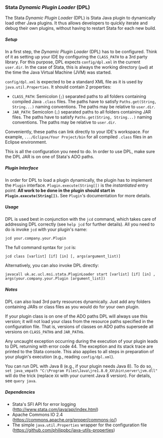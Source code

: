 ### Stata *Dynamic Plugin Loader* (DPL)

The Stata *Dynamic Plugin Loader* (DPL) is Stata Java plugin to dynamically load other Java plugins. It thus allows developers to quickly iterate and debug their own plugins, without having to restart Stata for each new build.

##### Setup

In a first step, the *Dynamic Plugin Loader* (DPL) has to be configured. Think of it as setting up your IDE by configuring the `CLASS_PATH` to a 3rd party library. For this purpose, DPL expects `config/dpl.xml` in the current `user.dir`. In the case of Stata, this is always the working directory (`pwd`) at the time the Java Virtual Machine (JVM) was started.

`config/dpl.xml` is expected to be a standard XML file as it is used by `java.util.Properties`. It should contain 2 properties:
* `CLASS_PATH`: Semicolon (`;`) separated paths to all folders containing compiled Java `.class` files. The paths have to satisfy `Paths.get(String, String...)` naming conventions. The paths may be relative to `user.dir`.
* `JAR_PATH`: Semicolon (`;`) separated paths to all folders containing JAR files. The paths have to satisfy `Paths.get(String, String...)` naming conventions. The paths may be relative to `user.dir`.

Conveniently, these paths can link directly to your IDE's workspace. For example, `.../Eclipse/Your Project/bin` for all compiled `.class` files in an Eclipse environment.

This is all the configuration you need to do. In order to use DPL, make sure the DPL JAR is on one of Stata's ADO paths.

##### Plugin Interface

In order for DPL to load a plugin dynamically, the plugin has to implement the `Plugin` interface. `Plugin.execute(String[])` is the *instantiated* entry point: **All work to be done in the plugin should start in `Plugin.execute(String[])`.** See `Plugin`'s documentation for more details.

##### Usage

DPL is used best in conjunction with the `jcd` command, which takes care of addressing DPL correctly (see `help jcd` for further details). All you need to do is invoke `jcd` with your plugin's name:

`jcd your.company.your.Plugin`

The full command syntax for `jcd` is:

`jcd class [varlist] [if] [in] [, args(argument_list)]`

Alternatively, you can also invoke DPL directly:

`javacall uk.ac.ucl.msi.stata.PluginLoader start [varlist] [if] [in] , args(your.company.your.Plugin [argument_list])`

##### Notes

DPL can also load 3rd party resources dynamically. Just add any folders containing JARs or class files as you would do for your own plugin.

If your plugin class is on one of the ADO paths DPL will always use this version; it will not load your class from the resource paths specified in the configuration file. That is, versions of classes on ADO paths supersede all versions on `CLASS_PATH`s and `JAR_PATH`s.

Any uncaught exception occurring during the execution of your plugin leads to DPL returning with error code 44. The exception and its stack trace are printed to the Stata console. This also applies to all steps in preparation of your plugin's execution (e.g., reading `config/dpl.xml`).

You can run DPL with Java 8 (e.g., if your plugin needs Java 8). To do so, `set java_vmpath "C:\Program Files\Java\jre1.8.0_XX\bin\server\jvm.dll"` will do the trick (replace `XX` with your current Java 8 version). For details, see `query java`.

##### Dependencies
* Stata's SFI API for error logging (http://www.stata.com/java/api/index.html)
* Apache Commons IO 2.4 (https://commons.apache.org/proper/commons-io/)
* The simple `java.util.Properties` wrapper for the configuration file (https://github.com/philippbc/java-utils-properties)
